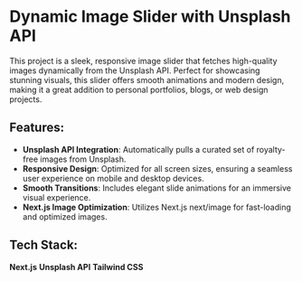 # Dynamic Image Slider with Unsplash API
This project is a sleek, responsive image slider that fetches high-quality images dynamically from the Unsplash API. Perfect for showcasing stunning visuals, this slider offers smooth animations and modern design, making it a great addition to personal portfolios, blogs, or web design projects.

## Features:
- **Unsplash API Integration**: Automatically pulls a curated set of royalty-free images from Unsplash.
- **Responsive Design**: Optimized for all screen sizes, ensuring a seamless user experience on mobile and desktop devices.
- **Smooth Transitions**: Includes elegant slide animations for an immersive visual experience.
- **Next.js Image Optimization**: Utilizes Next.js next/image for fast-loading and optimized images.

## Tech Stack:
**Next.js**
**Unsplash API**
**Tailwind CSS**
